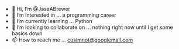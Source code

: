 - 👋 Hi, I’m @JaseABrewer
- 👀 I’m interested in ... a programming career
- 🌱 I’m currently learning ... Python
- 💞️ I’m looking to collaborate on ... nothing right now until I get some basics down
- 📫 How to reach me ... cusimnot@googlemail.com

<!---
JaseABrewer/JaseABrewer is a ✨ special ✨ repository because its `README.md` (this file) appears on your GitHub profile.
You can click the Preview link to take a look at your changes.
--->
